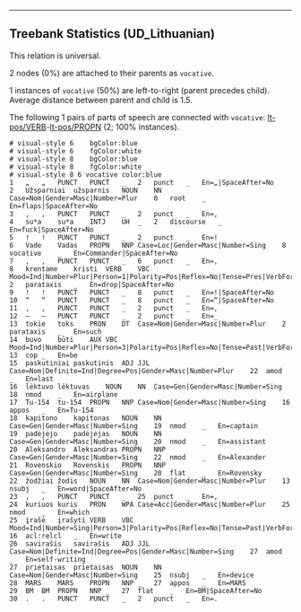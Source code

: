 

--------------------------------------------------------------------------------

## Treebank Statistics (UD_Lithuanian)

This relation is universal.

2 nodes (0%) are attached to their parents as `vocative`.

1 instances of `vocative` (50%) are left-to-right (parent precedes child).
Average distance between parent and child is 1.5.

The following 1 pairs of parts of speech are connected with `vocative`: [lt-pos/VERB]()-[lt-pos/PROPN]() (2; 100% instances).


~~~ conllu
# visual-style 6	bgColor:blue
# visual-style 6	fgColor:white
# visual-style 8	bgColor:blue
# visual-style 8	fgColor:white
# visual-style 8 6 vocative	color:blue
1	„	„	PUNCT	PUNCT	_	2	punct	_	En=„|SpaceAfter=No
2	Užsparniai	užsparnis	NOUN	NN	Case=Nom|Gender=Masc|Number=Plur	0	root	_	En=flaps|SpaceAfter=No
3	,	,	PUNCT	PUNCT	_	2	punct	_	En=,
4	su*a	su*a	INTJ	UH	_	2	discourse	_	En=fuck|SpaceAfter=No
5	!	!	PUNCT	PUNCT	_	2	punct	_	En=!
6	Vade	Vadas	PROPN	NNP	Case=Loc|Gender=Masc|Number=Sing	8	vocative	_	En=Commander|SpaceAfter=No
7	,	,	PUNCT	PUNCT	_	6	punct	_	En=,
8	krentame	kristi	VERB	VBC	Mood=Ind|Number=Plur|Person=1|Polarity=Pos|Reflex=No|Tense=Pres|VerbForm=Fin|Voice=Act	2	parataxis	_	En=drop|SpaceAfter=No
9	!	!	PUNCT	PUNCT	_	8	punct	_	En=!|SpaceAfter=No
10	“	“	PUNCT	PUNCT	_	8	punct	_	En=“|SpaceAfter=No
11	,	,	PUNCT	PUNCT	_	2	punct	_	En=,
12	–	–	PUNCT	PUNCT	_	2	punct	_	En=_
13	tokie	toks	PRON	DT	Case=Nom|Gender=Masc|Number=Plur	2	parataxis	_	En=such
14	buvo	būti	AUX	VBC	Mood=Ind|Number=Plur|Person=3|Polarity=Pos|Reflex=No|Tense=Past|VerbForm=Fin|Voice=Act	13	cop	_	En=be
15	paskutiniai	paskutinis	ADJ	JJL	Case=Nom|Definite=Ind|Degree=Pos|Gender=Masc|Number=Plur	22	amod	_	En=last
16	lėktuvo	lėktuvas	NOUN	NN	Case=Gen|Gender=Masc|Number=Sing	18	nmod	_	En=airplane
17	Tu-154	tu-154	PROPN	NNP	Case=Nom|Gender=Masc|Number=Sing	16	appos	_	En=Tu-154
18	kapitono	kapitonas	NOUN	NN	Case=Gen|Gender=Masc|Number=Sing	19	nmod	_	En=captain
19	padėjėjo	padėjėjas	NOUN	NN	Case=Gen|Gender=Masc|Number=Sing	20	nmod	_	En=assistant
20	Aleksandro	Aleksandras	PROPN	NNP	Case=Gen|Gender=Masc|Number=Sing	22	nmod	_	En=Alexander
21	Rovenskio	Rovenskis	PROPN	NNP	Case=Gen|Gender=Masc|Number=Sing	20	flat	_	En=Rovensky
22	žodžiai	žodis	NOUN	NN	Case=Nom|Gender=Masc|Number=Plur	13	nsubj	_	En=word|SpaceAfter=No
23	,	,	PUNCT	PUNCT	_	25	punct	_	En=,
24	kuriuos	kuris	PRON	WPA	Case=Acc|Gender=Masc|Number=Plur	25	nmod	_	En=which
25	įrašė	įrašyti	VERB	VBC	Mood=Ind|Number=Sing|Person=3|Polarity=Pos|Reflex=No|Tense=Past|VerbForm=Fin|Voice=Act	16	acl:relcl	_	En=write
26	savirašis	savirašis	ADJ	JJL	Case=Nom|Definite=Ind|Degree=Pos|Gender=Masc|Number=Sing	27	amod	_	En=self-writing
27	prietaisas	prietaisas	NOUN	NN	Case=Nom|Gender=Masc|Number=Sing	25	nsubj	_	En=device
28	MARS	MARS	PROPN	NNP	_	27	appos	_	En=MARS
29	BM	BM	PROPN	NNP	_	27	flat	_	En=BM|SpaceAfter=No
30	.	.	PUNCT	PUNCT	_	2	punct	_	En=.

~~~


